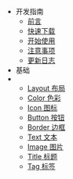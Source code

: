 
* 开发指南
	* [前言](/README.md)
	* [快速下载](./docs/start/快速下载.md)
	* [开始使用](./docs/start/开始使用.md) 
	* [注意事项](./docs/start/注意事项.md)
	* [更新日志](./docs/start/更新日志.md)
* 基础
* 
  * [Layout 布局](./docs/basic/布局.md)
  * [Color 色彩](./docs/basic/背景.md)
  * [Icon 图标](./docs/basic/图标.md)
  * [Button 按钮](./docs/basic/按钮.md)
  * [Border 边框](./docs/basic/边框.md)
  * [Text 文本](./docs/basic/文本.md)
  * [Image 图片](./docs/basic/图片.md)
  * [Title 标题](./docs/basic/标题.md)
  * [Tag 标签](./docs/basic/标签.md)

  

